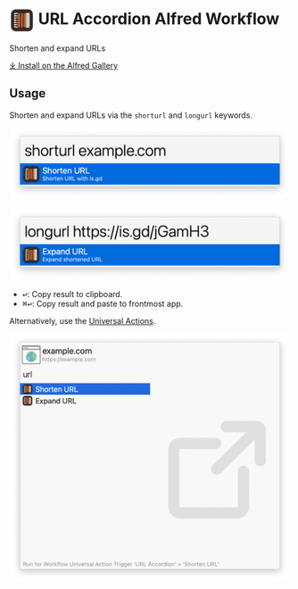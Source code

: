 # <img src='Workflow/icon.png' width='45' align='center' alt='icon'> URL Accordion Alfred Workflow

Shorten and expand URLs

[⤓ Install on the Alfred Gallery](https://alfred.app/workflows/alfredapp/url-accordion)

## Usage

Shorten and expand URLs via the  `shorturl` and `longurl` keywords.

![Keyword to shorten URL](Workflow/images/about/shorturl.png)

![Keyword to expand URL](Workflow/images/about/longurl.png)

* <kbd>↩&#xFE0E;</kbd>: Copy result to clipboard.
* <kbd>⌘</kbd><kbd>↩&#xFE0E;</kbd>: Copy result and paste to frontmost app.

Alternatively, use the [Universal Actions](https://www.alfredapp.com/help/features/universal-actions/).

![Universal Actions to shorten and expand URL](Workflow/images/about/ua.png)

